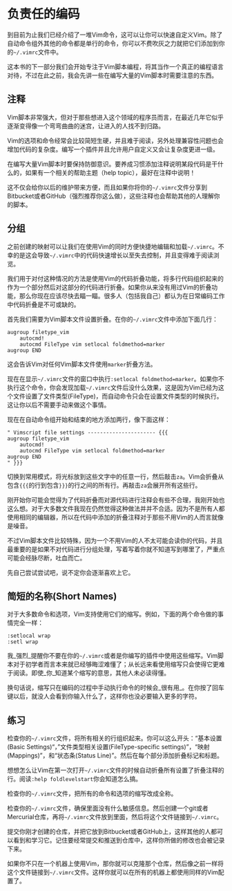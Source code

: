 # 负责任的编码

到目前为止我们已经介绍了一堆Vim命令，这可以让你可以快速自定义Vim。除了自动命令组外其他的命令都是单行的命令，你可以不费吹灰之力就把它们添加到你的`~/.vimrc`文件中。

这本书的下一部分我们会开始专注于Vim脚本编程，将其当作一个真正的编程语言对待，不过在此之前，我会先讲一些在编写大量的Vim脚本时需要注意的东西。

## 注释

Vim脚本非常强大，但对于那些想进入这个领域的程序员而言，在最近几年它似乎逐渐变得像一个弯弯曲曲的迷宫，让进入的人找不到归路。

Vim的选项和命令经常会比较简短生硬，并且难于阅读，另外处理兼容性问题也会增加代码的复杂度。编写一个插件并且允许用户自定义又会让复杂度更进一级。

在编写大量Vim脚本时要保持防御意识。要养成习惯添加注释说明某段代码是干什么的，如果有一个相关的帮助主题（help topic），最好在注释中说明！

这不仅会给你以后的维护带来方便，而且如果你将你的`~/.vimrc`文件分享到Bitbucket或者GitHub（强烈推荐你这么做），这些注释也会帮助其他的人理解你的脚本。

## 分组

之前创建的映射可以让我们在使用Vim的同时方便快捷地编辑和加载`~/.vimrc`。不幸的是这会导致`~/.vimrc`中的代码快速增长以至失去控制，并且变得难于阅读浏览。

我们用于对付这种情况的方法是使用Vim的代码折叠功能，将多行代码组织起来的作为一个部分然后对这部分的代码进行折叠。如果你从来没有用过Vim的折叠功能，那么你现在应该尽快去瞄一瞄。很多人（包括我自己）都认为在日常编码工作中代码折叠是不可或缺的。

首先我们需要为Vim脚本文件设置折叠。在你的`~/.vimrc`文件中添加下面几行：

    augroup filetype_vim
        autocmd!
        autocmd FileType vim setlocal foldmethod=marker
    augroup END

这会告诉Vim对任何Vim脚本文件使用`marker`折叠方法。

现在在显示`~/.vimrc`文件的窗口中执行`:setlocal foldmethod=marker`。如果你不执行这个命令，你会发现加载`~/.vimrc`文件后没什么效果，这是因为Vim已经为这个文件设置了文件类型(FileType)，而自动命令只会在设置文件类型的时候执行。这让你以后不需要手动来做这个事情。

现在在自动命令组开始和结束的地方添加两行，像下面这样：

    " Vimscript file settings ---------------------- {{{
    augroup filetype_vim
        autocmd!
        autocmd FileType vim setlocal foldmethod=marker
    augroup END
    " }}}

切换到常用模式，将光标放到这些文字中的任意一行，然后敲击`za`。Vim会折叠从包含`{{{`的行到包含`}}}`的行之间的所有行。再敲击`za`会展开所有这些行。

刚开始你可能会觉得为了代码折叠而对源代码进行注释会有些不合理，我刚开始也这么想。对于大多数文件我现在仍然觉得这种做法并并不合适。因为不是所有人都使用相同的编辑器，所以在代码中添加的折叠注释对于那些不用Vim的人而言就像是噪音。

不过Vim脚本文件比较特殊，因为一个不用Vim的人不太可能会读你的代码，并且最重要的是如果不对代码进行分组处理，写着写着你就不知道写到哪里了，严重点可能会经脉尽断，吐血而亡。

先自己尝试尝试吧，说不定你会逐渐喜欢上它。

## 简短的名称(Short Names)

对于大多数命令和选项，Vim支持使用它们的缩写。例如，下面的两个命令做的事情完全一样：

    :setlocal wrap
    :setl wrap

我_强烈_提醒你不要在你的`~/.vimrc`或者是你编写的插件中使用这些缩写。Vim脚本对于初学者而言本来就已经够晦涩难懂了；从长远来看使用缩写只会使得它更难于阅读。即使_你_知道某个缩写的意思，其他人未必读得懂。

换句话说，缩写只在编码的过程中手动执行命令的时候会_很有用_。在你按了回车键以后，就没人会看到你输入什么了，这样你也没必要输入更多的字符。

## 练习

检查你的`~/.vimrc`文件，将所有相关的行组织起来。你可以这么开头：“基本设置(Basic Settings)“，”文件类型相关设置(FileType-specific settings)”，“映射(Mappings)”，和“状态条(Status Line)”。然后在每个部分添加折叠标记和标题。

想想怎么让Vim在第一次打开`~/.vimrc`文件的时候自动折叠所有设置了折叠注释的行。阅读`:help foldlevelstart`你会知道怎么搞。

检查你的`~/.vimrc`文件，把所有的命令和选项的缩写改成全称。

检查你的`~/.vimrc`文件，确保里面没有什么敏感信息。然后创建一个git或者Mercurial仓库，再将`~/.vimrc`文件放到里面，然后将这个文件链接到`~/.vimrc`。

提交你刚才创建的仓库，并把它放到Bitbucket或者GitHub上，这样其他的人都可以看到和学习它。记住要经常提交和推送到仓库中，这样你所做的修改也会被记录下来。

如果你不只在一个机器上使用Vim，那你就可以克隆那个仓库，然后像之前一样将这个文件链接到`~/.vimrc`文件。这样你就可以在所有的机器上都使用同样的Vim配置了。
